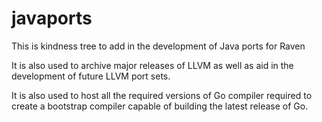 # javaports
This is kindness tree to add in the development of Java ports for Raven

It is also used to archive major releases of LLVM as well as aid in the
development of future LLVM port sets.

It is also used to host all the required versions of Go compiler required
to create a bootstrap compiler capable of building the latest release of
Go.
